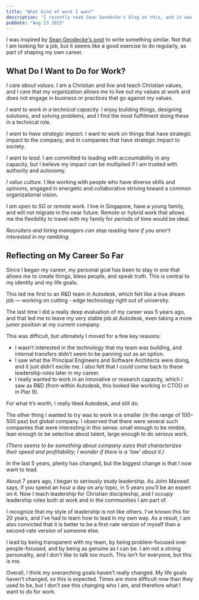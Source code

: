 ```yaml
---
title: "What kind of work I want"
description: "I recently read Sean Goedecke's blog on this, and it was very insightful and also thought-provoking for myself"
pubDate: "Aug 23 2025"
---
```


I was inspired by [Sean Geodecke's post](https://www.seangoedecke.com/my-engineering-values-2025/) to write something similar. Not that I am looking for a job, but it seems like a good exercise to do regularly, as part of shaping my own career. 

## What Do I Want to Do for Work?

*I care about values.* I am a Christian and live and teach Christian values, and I care that my organization allows me to live out my values at work and does not engage in business or practices that go against my values.

*I want to work in a technical capacity.* I enjoy building things, designing solutions, and solving problems, and I find the most fulfillment doing these in a technical role.

*I want to have strategic impact.* I want to work on things that have strategic impact to the company, and in companies that have strategic impact to society.

*I want to lead.* I am committed to leading with accountability in any capacity, but I believe my impact can be multiplied if I am trusted with authority and autonomy.

*I value culture.* I like working with people who have diverse skills and opinions, engaged in energetic and collaborative striving toward a common organizational vision.

*I am open to SG or remote work.* I live in Singapore, have a young family, and will not migrate in the near future. Remote or hybrid work that allows me the flexibility to travel with my family for periods of time would be ideal.

*Recruiters and hiring managers can stop reading here if you aren’t interested in my rambling.*

## Reflecting on My Career So Far

Since I began my career, my personal goal has been to stay in one that allows me to create things, bless people, and speak truth. This is central to my identity and my life goals.

This led me first to an R&D team in Autodesk, which felt like a true dream job — working on cutting - edge technology right out of university.

The last time I did a really deep evaluation of my career was 5 years ago, and that led me to leave my very stable job at Autodesk, even taking a more junior position at my current company.

This was difficult, but ultimately I moved for a few key reasons:

- I wasn’t interested in the technology that my team was building, and internal transfers didn’t seem to be panning out as an option.
- I saw what the Principal Engineers and Software Architects were doing, and it just didn’t excite me. I also felt that I could come back to these leadership roles later in my career.
- I really wanted to work in an innovative or research capacity, which I saw as R&D (from within Autodesk, this looked like working in CTOO or in Pier 9).

For what it’s worth, I really liked Autodesk, and still do.

The other thing I wanted to try was to work in a smaller (in the range of 100–500 pax) but global company. I observed that there were several such companies that were interesting in this sense: small enough to be nimble, lean enough to be selective about talent, large enough to do serious work.

*(There seems to be something about company sizes that characterizes their speed and profitability; I wonder if there is a ‘law’ about it.)*

In the last 5 years, plenty has changed, but the biggest change is that I now want to lead.

About 7 years ago, I began to seriously study leadership. As John Maxwell says, if you spend an hour a day on any topic, in 5 years you’ll be an expert on it. Now I teach leadership for Christian discipleship, and I occupy leadership roles both at work and in the communities I am part of.

I recognize that my style of leadership is not like others. I’ve known this for 20 years, and I’ve had to learn how to lead in my own way. As a result, I am also convicted that it is better to be a first-rate version of myself than a second-rate version of someone else.

I lead by being transparent with my team, by being problem-focused over people-focused, and by being as genuine as I can be. I am not a strong personality, and I don’t like to talk too much. This isn’t for everyone, but this is me.

Overall, I think my overarching goals haven’t really changed. My life goals haven’t changed, so this is expected. Times are more difficult now than they used to be, but I don’t see this changing who I am, and therefore what I want to do for work.

